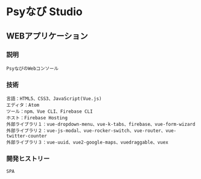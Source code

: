 # Psyなび Studio

## WEBアプリケーション

### 説明
```
PsyなびのWebコンソール
```

### 技術
```
言語：HTML5、CSS3、JavaScript(Vue.js)
エディタ：Atom
ツール：npm、Vue CLI、Firebase CLI
ホスト：Firebase Hosting
外部ライブラリ１：vue-dropdown-menu、vue-k-tabs、firebase、vue-form-wizard
外部ライブラリ２：vue-js-modal、vue-rocker-switch、vue-router、vue-twitter-counter
外部ライブラリ３：vue-uuid、vue2-google-maps、vuedraggable、vuex
```

### 開発ヒストリー
```
SPA
```

